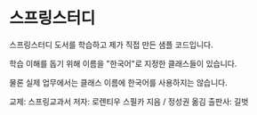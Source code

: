 # 스프링스터디

스프링스터디 도서를 학습하고 제가 직접 만든 샘플 코드입니다.

학습 이해를 돕기 위해 이름을 "한국어"로 지정한 클래스들이 있습니다. 

물론 실제 업무에서는 클래스 이름에 한국어를 사용하지는 않습니다.

교제: 스프링교과서
저자: 로렌티우 스필카 지음 / 정성권 옮김
출판사: 길벗
